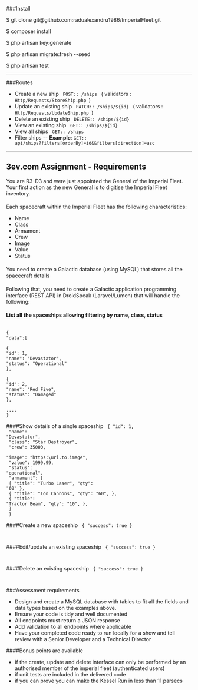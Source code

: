 ###Install

<p>$ git clone git@github.com:radualexandru1986/ImperialFleet.git</p>
<p>$ composer install </p>
<p>$ php artisan key:generate </p>
<p>$ php artisan migrate:fresh --seed </p>
<p>$ php artisan test </p>

_______________________________

###Routes

- Create a new ship <code> POST:: /ships </code> ( validators : <code>Http/Requests/StoreShip.php </code>)
- Update an existing ship <code> PATCH:: /ships/${id} </code> ( validators : <code>Http/Requests/UpdateShip.php </code>)
- Delete an existing ship <code> DELETE:: /ships/${id} </code>
- View an existing ship <code> GET:: /ships/${id} </code>
- View all ships  <code> GET:: /ships </code>
- Filter ships -- **Example**: <code>GET:: api/ships?filters[orderBy]=id&&filters[direction]=asc </code>

_______________________________

## 3ev.com Assignment - Requirements

You are R3-D3 and were just appointed the General of the Imperial Fleet. Your first
action as the new General is to digitise the Imperial Fleet inventory.
####
Each spacecraft within the Imperial Fleet has the following characteristics:
- Name
- Class
- Armament
- Crew
- Image
- Value
- Status
####
You need to create a Galactic database (using MySQL) that stores all the spacecraft
details
####
Following that, you need to create a Galactic application programming interface (REST
API) in DroidSpeak (Laravel/Lumen) that will handle the following:
#### List all the spaceships allowing filtering by name, class, status
<code>
{
"data":[<br>
{
"id": 1,
"name": "Devastator",
"status": "Operational"
}, <br>
{
"id": 2,
"name": "Red Five",
"status": "Damaged"
},<br>
....
} 
</code>

####Show details of a single spaceship
<code> 
{
"id": 1, <br>
"name": "Devastator", <br>
"class": "Star Destroyer", <br>
"crew": 35000, <br>
"image": "https:\\url.to.image", <br>
"value": 1999.99, <br>
"status": "operational", <br>
"armament": [ <br>
{
"title": "Turbo Laser",
"qty": "60"
}, <br>
{
"title": "Ion Cannons",
"qty": "60",
}, <br>
{
"title": "Tractor Beam",
"qty": "10",
}, <br>
] <br>
}
</code>

####Create a new spaceship 
<code>
{
 "success": true
 }

</code>

####Edit/update an existing spaceship
<code>
{
 "success": true
 }

</code>

####Delete an existing spaceship
<code>
{
 "success": true
 }

</code>

###Assessment requirements 

- Design and create a MySQL database with tables to fit all the fields and data types
based on the examples above.
- Ensure your code is tidy and well documented
- All endpoints must return a JSON response
- Add validation to all endpoints where applicable
- Have your completed code ready to run locally for a show and tell review with a Senior
  Developer and a Technical Director 

####Bonus points are available 

- if the create, update and delete interface can only be performed by an
  authorised
  member of the imperial fleet (authenticated users)
- if unit tests are included in the delivered code 
-  if you can prove you can make the Kessel Run in less than 11 parsecs 
